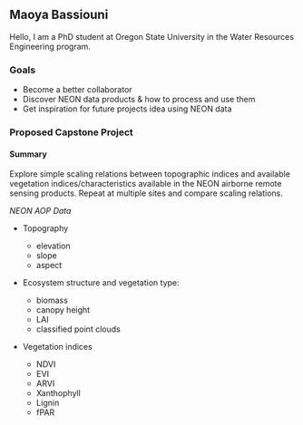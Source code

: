 ## Maoya Bassiouni

Hello, I am a PhD student at Oregon State University in the Water Resources Engineering program. 

### Goals
* Become a better collaborator
* Discover NEON data products & how to process and use them
* Get inspiration for future projects idea using NEON data


### Proposed Capstone Project

#### Summary
Explore simple scaling relations between topographic indices and available vegetation indices/characteristics available in the NEON airborne remote sensing products. Repeat at multiple sites and compare scaling relations.


*NEON AOP Data*

* Topography
	+ elevation
	+ slope
	+ aspect

* Ecosystem structure and vegetation type: 
	+ biomass
	+ canopy height
	+ LAI
	+ classified point clouds

* Vegetation indices
	+ NDVI
	+ EVI
	+ ARVI
	+ Xanthophyll
	+ Lignin
	+ fPAR
